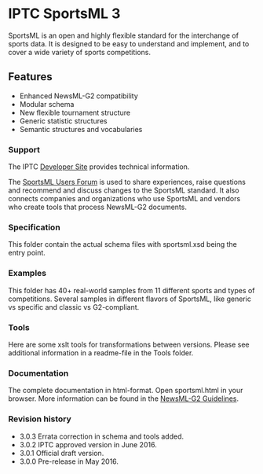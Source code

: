 # IPTC SportsML 3

SportsML is an open and highly flexible standard for the interchange of sports data. It is designed to be easy to understand and implement, and to cover a wide variety of sports competitions.

## Features

* Enhanced NewsML-G2 compatibility
* Modular schema
* New flexible tournament structure
* Generic statistic structures
* Semantic structures and vocabularies

### Support

The IPTC [Developer Site](http://dev.iptc.org/SportsML) provides technical information.

The [SportsML Users Forum](https://groups.yahoo.com/neo/groups/sportsml/info) is used to share experiences, raise questions and recommend and discuss changes to the SportsML standard. It also connects companies and organizations who use SportsML and vendors who create tools that process NewsML-G2 documents. 

### Specification

This folder contain the actual schema files with sportsml.xsd being the entry point.

### Examples
This folder has 40+ real-world samples from 11 different sports and types of competitions. Several samples in different flavors of SportsML, like generic vs specific and classic vs G2-compliant.

### Tools
Here are some xslt tools for transformations between versions. Please see additional information in a readme-file in the Tools folder.

### Documentation
The complete documentation in html-format. Open sportsml.html in your browser.
More information can be found in the [NewsML-G2 Guidelines](https://www.iptc.org/std/NewsML-G2/latest/IPTC-G2-Implementation_Guide).

### Revision history

* 3.0.3 Errata correction in schema and tools added.
* 3.0.2 IPTC approved version in June 2016.
* 3.0.1 Official draft version.
* 3.0.0 Pre-release in May 2016.
